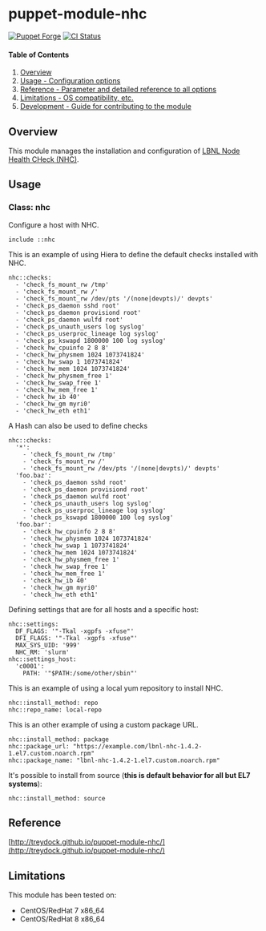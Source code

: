 # puppet-module-nhc

[![Puppet Forge](http://img.shields.io/puppetforge/v/treydock/nhc.svg)](https://forge.puppetlabs.com/treydock/nhc)
[![CI Status](https://github.com/treydock/puppet-module-nhc/workflows/CI/badge.svg?branch=master)](https://github.com/treydock/puppet-module-nhc/actions?query=workflow%3ACI)

#### Table of Contents

1. [Overview](#overview)
2. [Usage - Configuration options](#usage)
3. [Reference - Parameter and detailed reference to all options](#reference)
4. [Limitations - OS compatibility, etc.](#limitations)
5. [Development - Guide for contributing to the module](#development)

## Overview

This module manages the installation and configuration of [LBNL Node Health CHeck (NHC)](https://github.com/mej/nhc).

## Usage

### Class: nhc

Configure a host with NHC.

    include ::nhc

This is an example of using Hiera to define the default checks installed with NHC.

    nhc::checks:
      - 'check_fs_mount_rw /tmp'
      - 'check_fs_mount_rw /'
      - 'check_fs_mount_rw /dev/pts '/(none|devpts)/' devpts'
      - 'check_ps_daemon sshd root'
      - 'check_ps_daemon provisiond root'
      - 'check_ps_daemon wulfd root'
      - 'check_ps_unauth_users log syslog'
      - 'check_ps_userproc_lineage log syslog'
      - 'check_ps_kswapd 1800000 100 log syslog'
      - 'check_hw_cpuinfo 2 8 8'
      - 'check_hw_physmem 1024 1073741824'
      - 'check_hw_swap 1 1073741824'
      - 'check_hw_mem 1024 1073741824'
      - 'check_hw_physmem_free 1'
      - 'check_hw_swap_free 1'
      - 'check_hw_mem_free 1'
      - 'check_hw_ib 40'
      - 'check_hw_gm myri0'
      - 'check_hw_eth eth1'

A Hash can also be used to define checks

    nhc::checks:
      '*':
        - 'check_fs_mount_rw /tmp'
        - 'check_fs_mount_rw /'
        - 'check_fs_mount_rw /dev/pts '/(none|devpts)/' devpts'
      'foo.baz':
        - 'check_ps_daemon sshd root'
        - 'check_ps_daemon provisiond root'
        - 'check_ps_daemon wulfd root'
        - 'check_ps_unauth_users log syslog'
        - 'check_ps_userproc_lineage log syslog'
        - 'check_ps_kswapd 1800000 100 log syslog'
      'foo.bar':
        - 'check_hw_cpuinfo 2 8 8'
        - 'check_hw_physmem 1024 1073741824'
        - 'check_hw_swap 1 1073741824'
        - 'check_hw_mem 1024 1073741824'
        - 'check_hw_physmem_free 1'
        - 'check_hw_swap_free 1'
        - 'check_hw_mem_free 1'
        - 'check_hw_ib 40'
        - 'check_hw_gm myri0'
        - 'check_hw_eth eth1'

Defining settings that are for all hosts and a specific host:

    nhc::settings:
      DF_FLAGS: '"-Tkal -xgpfs -xfuse"'
      DFI_FLAGS: '"-Tkal -xgpfs -xfuse"'
      MAX_SYS_UID: '999'
      NHC_RM: 'slurm'
    nhc::settings_host:
      'c0001':
        PATH: '"$PATH:/some/other/sbin"'

This is an example of using a local yum repository to install NHC.

    nhc::install_method: repo
    nhc::repo_name: local-repo

This is an other example of using a custom package URL.

    nhc::install_method: package
    nhc::package_url: "https://example.com/lbnl-nhc-1.4.2-1.el7.custom.noarch.rpm"
    nhc::package_name: "lbnl-nhc-1.4.2-1.el7.custom.noarch.rpm"

It's possible to install from source (**this is default behavior for all but EL7 systems**):

    nhc::install_method: source

## Reference

[http://treydock.github.io/puppet-module-nhc/](http://treydock.github.io/puppet-module-nhc/)

## Limitations

This module has been tested on:

* CentOS/RedHat 7 x86_64
* CentOS/RedHat 8 x86_64
